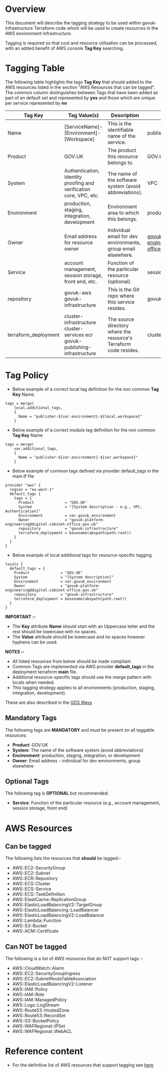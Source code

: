 # Overview
This document will describe the tagging strategy to be used within govuk-infrastructure Terraform code which will be used to create resources in the AWS environment infrastructure.

Tagging is required so that cost and resource utilisation can be processed, with an added benefit of AWS console **Tag Key** searching.

# Tagging Table

The following table highlights the tags **Tag Key** that should added to the AWS resources listed in the section "AWS Resources that can be tagged".
The common column distinguishes between Tags that have been added as part of an default set and represented by **yes** and those which are unique per service represented by **no**

| **Tag Key** | **Tag Value(s)** | **Description** | **Example** | **Common** |
|--|--|--|--|--|
| Name | [ServiceName]-[Environment]-[Workspace] | This is the identifiable name of the service. | publisher-test-default | no |
| Product | GOV.UK | The product this resource belongs to. | GOV.UK | yes |
| System | Authentication, Identity proofing and verification core, VPC, etc. | The name of the software system (avoid abbreviations). | VPC | yes |
| Environment | production, staging, integration, development | Environment area to which this belongs. | production | yes |
| Owner | Email address for resource owner | Individual email for dev environments, group email elsewhere. | govuk-platform-engineering@digital.cabinet-office.gov.uk | yes |
| Service | account management, session storage, front end, etc. | Function of the particular resource (optional). | session storage | no |
| repository | govuk-aws govuk-infrastructure | This is the Git repo where this service resides. | govuk-infrastructure | yes |
| terraform_deployment | cluster-infrastructure cluster-services ecr govuk-publishing-infrastructure | The source directory where the resource's Terraform code resides. | cluster-infrastructure | yes |



# Tag Policy
- Below example of a correct local tag definition for the non common **Tag Key** Name.
```
tags = merge(
    local.additional_tags,
    {
      Name = "publisher-${var.environment}-${local.workspace}"
    }
```
- Below example of a correct module tag definition for the non common **Tag Key** Name
```
tags = merge(
    var.additional_tags,
    {
      Name = "publisher-${var.environment}-${var.workspace}"
    }
```

- Below example of common tags defined via provider default_tags in the main.tf file
```
provider "aws" {
  region = "eu-west-1"
  default_tags {
    tags = {
      Product              = "GOV.UK"
      System               = "[System description - e.g., VPC, Authentication]"
      Environment          = var.govuk_environment
      Owner                = "govuk-platform-engineering@digital.cabinet-office.gov.uk"
      repository           = "govuk-infrastructure"
      terraform_deployment = basename(abspath(path.root))
    }
  }
}
```

- Below example of local additional tags for resource-specific tagging
```
locals {
  default_tags = {
    Product              = "GOV.UK"
    System               = "[System description]"
    Environment          = var.govuk_environment
    Owner                = "govuk-platform-engineering@digital.cabinet-office.gov.uk"
    repository           = "govuk-infrastructure"
    terraform_deployment = basename(abspath(path.root))
  }
}
```

**IMPORTANT :-**
- The **Key** attribute **Name** should start with an Uppercase letter and the rest should be lowercase with no spaces.
- The **Value** attribute should be lowercase and no spaces however hyphens can be used.

**NOTES :-**
- All listed resources from below should be made compliant.
- Common Tags are implemented via AWS provider **default_tags** in the deployment terraform **main** file.
- Additional resource-specific tags should use the merge pattern with locals when needed.
- This tagging strategy applies to all environments (production, staging, integration, development).

These are also described in the [GDS Ways](https://gds-way.digital.cabinet-office.gov.uk/manuals/aws-tagging.html#alerting-and-enforcement)

## Mandatory Tags
The following tags are **MANDATORY** and must be present on all taggable resources:

- **Product**: GOV.UK
- **System**: The name of the software system (avoid abbreviations)  
- **Environment**: production, staging, integration, or development
- **Owner**: Email address - individual for dev environments, group elsewhere

## Optional Tags
The following tag is **OPTIONAL** but recommended:

- **Service**: Function of the particular resource (e.g., account management, session storage, front end)

# AWS Resources
## Can be tagged
The following lists the resources that **should** be tagged:-

- AWS::EC2::SecurityGroup
- AWS::EC2::Subnet
- AWS::ECR::Repository
- AWS::ECS::Cluster
- AWS::ECS::Service
- AWS::ECS::TaskDefinition
- AWS::ElastiCache::ReplicationGroup
- AWS::ElasticLoadBalancingV2::TargetGroup
- AWS::ElasticLoadBalancing::LoadBalancer
- AWS::ElasticLoadBalancingV2::LoadBalancer
- AWS::Lambda::Function
- AWS::S3::Bucket
- AWS::ACM::Certificate

## Can NOT be tagged
The following is a list of AWS resources that do NOT support tags :-

- AWS::CloudWatch::Alarm
- AWS::EC2::SecurityGroupIngress
- AWS::EC2::SubnetRouteTableAssociation
- AWS::ElasticLoadBalancingV2::Listener
- AWS::IAM::Policy
- AWS::IAM::Role
- AWS::IAM::ManagedPolicy
- AWS::Logs::LogStream
- AWS::Route53::HostedZone
- AWS::Route53::RecordSet
- AWS::S3::BucketPolicy
- AWS::WAFRegional::IPSet
- AWS::WAFRegional::WebACL

# Reference content
- For the definitive list of AWS resources that support tagging see [here](https://docs.aws.amazon.com/awsconsolehelpdocs/latest/gsg/supported-resources.html)
